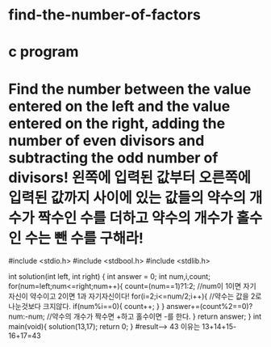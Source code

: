 # find-the-number-of-factors
# c program
# Find the number between the value entered on the left and the value entered on the right, adding the number of even divisors and subtracting the odd number of divisors! 왼쪽에 입력된 값부터 오른쪽에 입력된 값까지 사이에 있는 값들의 약수의 개수가 짝수인 수를 더하고 약수의 개수가 홀수인 수는 뺀 수를 구해라!
#include <stdio.h>
#include <stdbool.h>
#include <stdlib.h>

int solution(int left, int right) {
    int answer = 0;
    int num,i,count;
    for(num=left;num<=right;num++){
        count=(num==1)?1:2; //num이 1이면 자기자신이 약수이고 2이면 1과 자기자신이다!
        for(i=2;i<=num/2;i++){ //약수는 값을 2로 나눈것보다 크지않다.
            if(num%i==0){
                count++;
            }
        }
        answer+=(count%2==0)?num:-num; //약수의 개수가 짝수면 +하고 홀수이면 -를 한다.
    }
    return answer;
}
int main(void){
    solution(13,17);
    return 0;
}
#result--> 43 이유는 13+14+15-16+17=43
